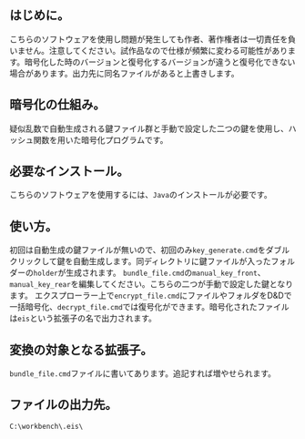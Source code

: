 ## はじめに。
こちらのソフトウェアを使用し問題が発生しても作者、著作権者は一切責任を負いません。注意してください。試作品なので仕様が頻繁に変わる可能性があります。暗号化した時のバージョンと復号化するバージョンが違うと復号化できない場合があります。出力先に同名ファイルがあると上書きします。
## 暗号化の仕組み。
疑似乱数で自動生成される鍵ファイル群と手動で設定した二つの鍵を使用し、ハッシュ関数を用いた暗号化プログラムです。
## 必要なインストール。
こちらのソフトウェアを使用するには、`Java`のインストールが必要です。
## 使い方。
初回は自動生成の鍵ファイルが無いので、初回のみ`key_generate.cmd`をダブルクリックして鍵を自動生成します。同ディレクトリに鍵ファイルが入ったフォルダーの`holder`が生成されます。
`bundle_file.cmd`の`manual_key_front`、`manual_key_rear`を編集してください。こちらの二つが手動で設定した鍵となります。
エクスプローラー上で`encrypt_file.cmd`にファイルやフォルダをD&Dで一括暗号化、`decrypt_file.cmd`では復号化ができます。暗号化されたファイルは`eis`という拡張子の名で出力されます。
## 変換の対象となる拡張子。
`bundle_file.cmd`ファイルに書いてあります。追記すれば増やせられます。
## ファイルの出力先。
`C:\workbench\.eis\`
